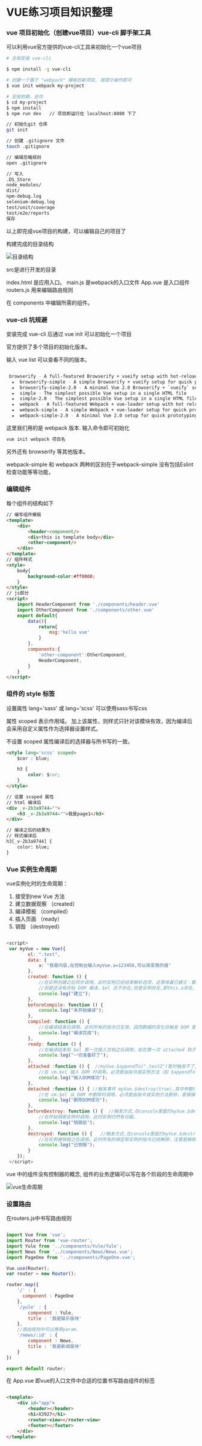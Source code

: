 
# VUE练习项目知识整理

### vue 项目初始化（创建vue项目）vue-cli 脚手架工具

可以利用vue官方提供的vue-cli工具来初始化一个vue项目

```bash
# 全局安装 vue-cli

$ npm install -g vue-cli

# 创建一个基于 "webpack" 模板的新项目, 按提示操作即可
$ vue init webpack my-project 

# 安装依赖，走你
$ cd my-project
$ npm install
$ npm run dev   // 项目即运行在 localhost:8080 下了

// 初始化git 仓库
git init

// 创建 .gitignore 文件
touch .gitignore

// 编辑忽略规则
open .gitignore

// 写入 
.DS_Store
node_modules/
dist/
npm-debug.log
selenium-debug.log
test/unit/coverage
test/e2e/reports
保存

```
以上即完成vue项目的构建，可以编辑自己的项目了

构建完成的目录结构

![目录结构](images/chatu/vue-study-1.png)

src是进行开发的目录

index.html 是应用入口。
main.js 是webpack的入口文件
App.vue 是入口组件
routers.js 用来编辑路由规则

在 components 中编辑所需的组件。

### vue-cli 坑规避
安装完成 vue-cli 后通过 vue init 可以初始化一个项目

官方提供了多个项目的初始化版本。

输入 vue list 可以查看不同的版本。 

```bash

 browserify - A full-featured Browserify + vueify setup with hot-reload, linting & unit testing.
  ★  browserify-simple - A simple Browserify + vueify setup for quick prototyping.
  ★  browserify-simple-2.0 - A minimal Vue 2.0 Browserify + `vueify` setup for quick prototyping.
  ★  simple - The simplest possible Vue setup in a single HTML file
  ★  simple-2.0 - The simplest possible Vue setup in a single HTML file
  ★  webpack - A full-featured Webpack + vue-loader setup with hot reload, linting, testing & css extraction.
  ★  webpack-simple - A simple Webpack + vue-loader setup for quick prototyping.
  ★  webpack-simple-2.0 - A minimal Vue 2.0 setup for quick prototyping with Wepback & vue-loader

```

这里我们用的是 webpack 版本. 输入命令即可初始化

```bash
vue init webpack 项目名
```
另外还有 browserify 等其他版本。

 webpack-simple 和 webpack 两种的区别在于webpack-simple 没有包括Eslint 检查功能等等功能，


### 编辑组件

每个组件的结构如下

```html
// 编写组件模板
<template>
    <div>
        <header-component/>
        <div>this is template body</div>
        <other-component/>
    </div>
</template>
// 组件样式
<style>
    body{
        background-color:#ff0000;
    }
</style>
// js部分
<script>
    import HeaderComponent from './components/header.vue'
    import OtherComponent from './components/other.vue'
    export default{
        data(){
            return{
                msg:'hello vue'
            }
        },
        components:{
            'other-component':OtherComponent,
            HeaderComponent,
        }
    }
</script>
```

### 组件的 style 标签

设置属性 lang='sass' 或 lang='scss' 可以使用sass书写css

属性 scoped 表示作用域。 加上该属性，则样式只针对该模块有效，因为编译后会采用自定义属性作为选择器设置样式。

不设置 scoped 属性编译后的选择器与所书写的一致。

```html
<style lang='scss' scoped>
    $cor : blue;

    h3 {
        color: $cor;
    }
</style>
```


```html
// 设置 scoped 属性
// html 编译后
<div _v-2b3a9744="">
    <h3 _v-2b3a9744="">我是page1</h3>
</div>

// 编译之后的结果为
// 样式编译后
h3[_v-2b3a9744] {
    color: blue;
}

```

### Vue 实例生命周期

vue实例化时的生命周期：
1. 接受到new Vue 方法
2. 建立数据观察 （created）
3. 编译模板 （compiled）
4. 插入页面 （ready）
5. 销毁 （destroyed）


```javascript

<script>
 var myVue = new Vue({
        el: ".test",
        data: {
            a: "我是内容,在控制台输入myVue.a=123456,可以改变我的值"
        },
        created: function () { 
            //在实例创建之后同步调用。此时实例已经结束解析选项，这意味着已建立：数据绑定，计算属性，方法，watcher/事件回调。
            //但是还没有开始 DOM 编译，$el 还不存在,但是实例存在,即this.a存在,可打印出来 。
            console.log("建立");
        },
        beforeCompile: function () {
            console.log("未开始编译");
        },
        compiled: function () { 
            //在编译结束后调用。此时所有的指令已生效，因而数据的变化将触发 DOM 更新。但是不担保 $el 已插入文档。
            console.log("编译完成");
        },
        ready: function () { 
            //在编译结束和 $el 第一次插入文档之后调用，如在第一次 attached 钩子之后调用。注意必须是由 Vue 插入（如 vm.$appendTo() 等方法或指令更新）才触发 ready 钩子。
            console.log("一切准备好了");
        },
        attached :function () {  //myVue.$appendTo(".test2")暂时触发不了,不知道怎么解决
            //在 vm.$el 插入 DOM 时调用。必须是由指令或实例方法（如 $appendTo()）插入，直接操作 vm.$el 不会 触发这个钩子。
            console.log("插入DOM成功");
        },
        detached :function () { //触发事件 myVue.$destroy(true),其中参数true控制是否删除DOM节点或者myVue.$remove()
            //在 vm.$el 从 DOM 中删除时调用。必须是由指令或实例方法删除，直接操作 vm.$el 不会 触发这个钩子。
            console.log("删除DOM成功");
        },
        beforeDestroy: function () {  //触发方式,在console里面打myVue.$destroy();
            //在开始销毁实例时调用。此时实例仍然有功能。
            console.log("销毁前");
        },
        destroyed: function () {   //触发方式,在console里面打myVue.$destroy();其中myVue.$destroy(true)是删除DOM节点,会触发detached函数,但是实例仍然存在
            //在实例被销毁之后调用。此时所有的绑定和实例的指令已经解绑，注意是解绑不是销毁,所有的子实例也已经被销毁。
            console.log("已销毁");
        }
    });
 </script>

```
vue 中的组件没有控制器的概念, 组件的业务逻辑可以写在各个阶段的生命周期中

![vue生命周期](images/chatu/vuelifecycle.png)

### 设置路由
在routers.js中书写路由规则


```javascript

import Vue from 'vue';
import Router from 'vue-router';
import Yule from '../components/Yule/Yule';
import News from '../components/News/News.vue';
import PageOne from '../components/PageOne.vue';

Vue.use(Router);
var router = new Router();

router.map({
    '/' : {
      component : PageOne
    },
    '/yule' : {
        component : Yule,
        title : '我是娱乐版块'
    },
    //路由规则中可以携带param. 
    '/news/:id' : {
        component : News,
        title : '我是新闻版块'
    }
})

export default router;

```

在 App.vue 即vue的入口文件中合适的位置书写路由组件的标签

```html

<template>
    <div id="app">
        <header></header>
        <h1>X3927</h1>
        <router-view></router-view>
        <footer></footer>
    </div>
</template>

```
